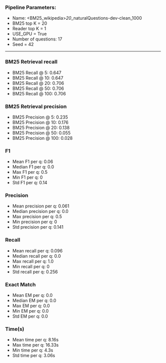 ### Pipeline Parameters:
* Name: <BM25_wikipedia>_20_<electra-base-squad2>_naturalQuestions-dev-clean_1000
* BM25 top K = 20
* Reader top K = 1
* USE_GPU = True
* Number of questions: 17
* Seed = 42
------
### BM25 Retrieval recall 
* BM25 Recall @ 5: 0.647
* BM25 Recall @ 10: 0.647
* BM25 Recall @ 20: 0.706
* BM25 Recall @ 50: 0.706
* BM25 Recall @ 100: 0.706
### BM25 Retrieval precision 
* BM25 Precision @ 5: 0.235
* BM25 Precision @ 10: 0.176
* BM25 Precision @ 20: 0.138
* BM25 Precision @ 50: 0.055
* BM25 Precision @ 100: 0.028
### F1 
* Mean F1 per q: 0.06
* Median F1 per q: 0.0
* Max F1 per q: 0.5
* Min F1 per q: 0
* Std F1 per q: 0.14
### Precision 
* Mean precision per q: 0.061
* Median precision per q: 0.0
* Max precision per q: 0.5
* Min precision per q: 0
* Std precision per q: 0.141
### Recall 
* Mean recall per q: 0.096
* Median recall per q: 0.0
* Max recall per q: 1.0
* Min recall per q: 0
* Std recall per q: 0.256
### Exact Match 
* Mean EM per q: 0.0
* Median EM per q: 0.0
* Max EM per q: 0.0
* Min EM per q: 0.0
* Std EM per q: 0.0
### Time(s) 
* Mean time per q: 8.16s
* Max time per q: 16.33s
* Min time per q: 4.3s
* Std time per q: 3.06s
